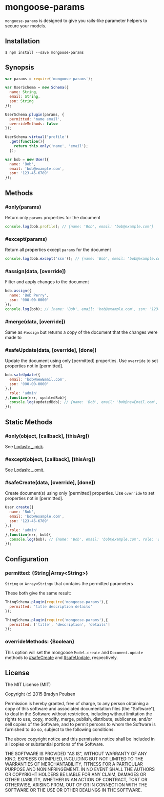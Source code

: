 # mongoose-params

`mongoose-params` is designed to give you rails-like parameter helpers to secure your models.

## Installation

```
$ npm install --save mongoose-params
```

## Synopsis

```js
var params = require('mongoose-params');

var UserSchema = new Schema({
  name: String,
  email: String,
  ssn: String
});

UserSchema.plugin(params, {
  permitted: 'name email',
  overrideMethods: false
});

UserSchema.virtual('profile')
  .get(function(){
    return this.only('name', 'email');
  });

var bob = new User({
  name: 'Bob',
  email: 'bob@example.com',
  ssn: '123-45-6789'
});
```

## Methods

### #only(params)

Return only `params` properties for the document

```js
console.log(bob.profile); // {name: 'Bob', email: 'bob@example.com'}
```

### #except(params)

Return all properties except `params` for the document

```js
console.log(bob.except('ssn')); // {name: 'Bob', email: 'bob@example.com'}
```

### #assign(data, [override])

Filter and apply changes to the document

```js
bob.assign({
  name: 'Bob Perry',
  ssn: '000-00-0000'
});
console.log(bob); // {name: 'Bob', email: 'bob@example.com', ssn: '123-45-6789'}
```

### #merge(data, [override])

Same as `#assign` but returns a copy of the document that the changes were made to

### #safeUpdate(data, [override], [done])

Update the document using only [permitted] properties. Use `override` to set properties not in [permitted].

```js
bob.safeUpdate({
  email: 'bob@newEmail.com',
  ssn: '000-00-0000'
},{
  role: 'admin'
},function(err, updatedBob){
  console.log(updatedBob); // {name: 'Bob', email: 'bob@newEmail.com', ssn: '123-45-6789', role: 'admin'}
});
```

## Static Methods

### #only(object, [callback], [thisArg])

See [Lodash: \_.pick](https://lodash.com/docs#pick).

### #except(object, [callback], [thisArg])

See [Lodash: \_.omit](https://lodash.com/docs#omit).

### #safeCreate(data, [override], [done])

Create document(s) using only [permitted] properties. Use `override` to set properties not in [permitted].

```js
User.create({
  name: 'Bob',
  email: 'bob@example.com',
  ssn: '123-45-6789'
},{
  role: 'admin'
},function(err, bob){
  console.log(bob); // {name: 'Bob', email: 'bob@example.com', role: 'admin'}
});
```

## Configuration

### permitted: {String|Array&lt;String&gt;}

`String` or `Array<String>` that contains the permitted parameters

These both give the same result:

```js
ThingSchema.plugin(require('mongoose-params'),{
  permitted: 'title description details'
});

ThingSchema.plugin(require('mongoose-params'),{
  permitted: ['title', 'description', 'details']
});
```

### overrideMethods: {Boolean}

This option will set the mongoose `Model.create` and `Document.update` methods
to [#safeCreate](#safeCreate) and [#safeUpdate](#safeUpdate), respectively.

## License

The MIT License (MIT)

Copyright (c) 2015 Bradyn Poulsen

Permission is hereby granted, free of charge, to any person obtaining a copy
of this software and associated documentation files (the "Software"), to deal
in the Software without restriction, including without limitation the rights
to use, copy, modify, merge, publish, distribute, sublicense, and/or sell
copies of the Software, and to permit persons to whom the Software is
furnished to do so, subject to the following conditions:

The above copyright notice and this permission notice shall be included in
all copies or substantial portions of the Software.

THE SOFTWARE IS PROVIDED "AS IS", WITHOUT WARRANTY OF ANY KIND, EXPRESS OR
IMPLIED, INCLUDING BUT NOT LIMITED TO THE WARRANTIES OF MERCHANTABILITY,
FITNESS FOR A PARTICULAR PURPOSE AND NONINFRINGEMENT. IN NO EVENT SHALL THE
AUTHORS OR COPYRIGHT HOLDERS BE LIABLE FOR ANY CLAIM, DAMAGES OR OTHER
LIABILITY, WHETHER IN AN ACTION OF CONTRACT, TORT OR OTHERWISE, ARISING FROM,
OUT OF OR IN CONNECTION WITH THE SOFTWARE OR THE USE OR OTHER DEALINGS IN
THE SOFTWARE.
